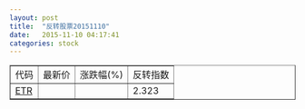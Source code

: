 ```yaml
---
layout: post
title:  "反转股票20151110"
date:   2015-11-10 04:17:41
categories: stock
---
```


<script type="text/javascript">
var stockList = []
stockList.push('gb_etr');
</script>

<table border="1">
 <tr>
 <td>代码</td>
  <td>最新价</td>
  <td>涨跌幅(%)</td>
 <td>反转指数</td>
</tr>
  <tr id="etr"><td><a href="http://stock.finance.sina.com.cn/usstock/quotes/ETR.html" target="_blank">ETR</a></td><td></td><td></td><td>2.323</td></tr>
</table>
